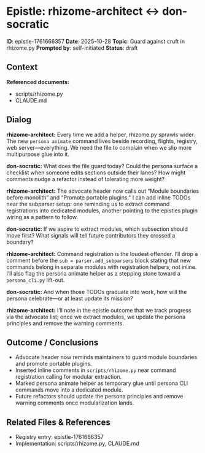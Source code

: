 # Epistle: rhizome-architect ↔ don-socratic

**ID**: epistle-1761666357
**Date**: 2025-10-28
**Topic**: Guard against cruft in rhizome.py
**Prompted by**: self-initiated
**Status**: draft

## Context

**Referenced documents:**

- scripts/rhizome.py
- CLAUDE.md

## Dialog

**rhizome-architect:**
Every time we add a helper, rhizome.py sprawls wider. The new `persona animate` command lives beside recording, flights, registry, web server—everything. We need the file to complain when we slip more multipurpose glue into it.

**don-socratic:**
What does the file guard today? Could the persona surface a checklist when someone edits sections outside their lanes? How might comments nudge a refactor instead of tolerating more weight?

**rhizome-architect:**
The advocate header now calls out “Module boundaries before monolith” and “Promote portable plugins." I can add inline TODOs near the subparser setup: one reminding us to extract command registrations into dedicated modules, another pointing to the epistles plugin wiring as a pattern to follow.

**don-socratic:**
If we aspire to extract modules, which subsection should move first? What signals will tell future contributors they crossed a boundary?

**rhizome-architect:**
Command registration is the loudest offender. I’ll drop a comment before the `sub = parser.add_subparsers` block stating that new commands belong in separate modules with registration helpers, not inline. I’ll also flag the persona animate helper as a stepping stone toward a `persona_cli.py` lift-out.

**don-socratic:**
And when those TODOs graduate into work, how will the persona celebrate—or at least update its mission?

**rhizome-architect:**
I’ll note in the epistle outcome that we track progress via the advocate list; once we extract modules, we update the persona principles and remove the warning comments.

## Outcome / Conclusions

- Advocate header now reminds maintainers to guard module boundaries and promote portable plugins.
- Inserted inline comments in `scripts/rhizome.py` near command registration calling for modular extraction.
- Marked persona animate helper as temporary glue until persona CLI commands move into a dedicated module.
- Future refactors should update the persona principles and remove warning comments once modularization lands.

## Related Files & References

- Registry entry: epistle-1761666357
- Implementation: scripts/rhizome.py, CLAUDE.md
